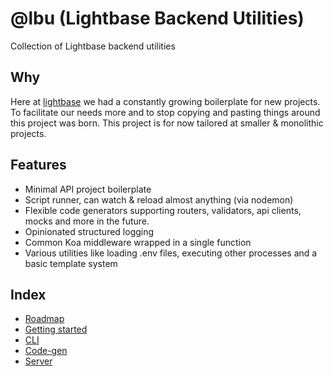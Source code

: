 # @lbu (Lightbase Backend Utilities)

Collection of Lightbase backend utilities

## Why

Here at [lightbase](https://lightbase.nl) we had a constantly growing
boilerplate for new projects. To facilitate our needs more and to stop copying
and pasting things around this project was born. This project is for now
tailored at smaller & monolithic projects.

## Features

- Minimal API project boilerplate
- Script runner, can watch & reload almost anything (via nodemon)
- Flexible code generators supporting routers, validators, api clients, mocks
  and more in the future.
- Opinionated structured logging
- Common Koa middleware wrapped in a single function
- Various utilities like loading .env files, executing other processes and a
  basic template system

## Index

- [Roadmap](roadmap.md)
- [Getting started](getting-started.md)
- [CLI](cli/README.md)
- [Code-gen](code-gen/README.md)
- [Server](server/README.md)
